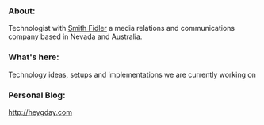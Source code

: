 ### About:
Technologist with [Smith Fidler](http://smithfidler.com) a media relations and communications company based in Nevada and Australia. 
### What's here:
Technology ideas, setups and implementations we are currently working on
### Personal Blog: 
http://heygday.com
